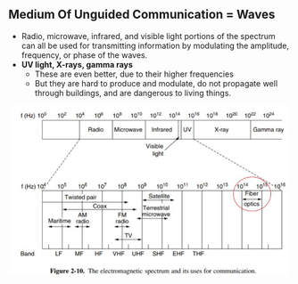 ## Medium Of Unguided Communication = Waves
- Radio, microwave, infrared, and visible light portions of the spectrum can all be used for transmitting information by modulating the amplitude, frequency, or phase of the waves.
- **UV light, X-rays, gamma rays**
  - These are even better, due to their higher frequencies
  - But they are hard to produce and modulate, do not propagate well through buildings, and are dangerous to living things.

<img src=Type_of_waves.jpg width=700 />
